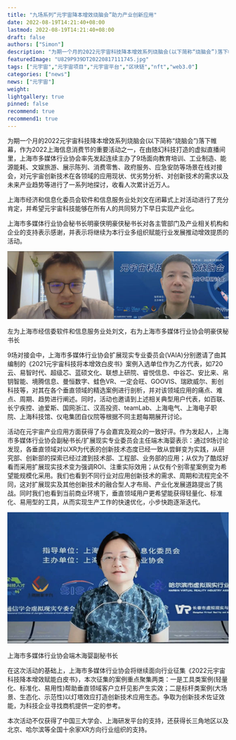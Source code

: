 ```yaml
---
title: "九场系列“元宇宙降本增效烧脑会”助力产业创新应用"
date: 2022-08-19T14:21:40+08:00
lastmod: 2022-08-19T14:21:40+08:00
draft: false
authors: ["Simon"]
description: "为期一个月的2022元宇宙科技降本增效系列烧脑会(以下简称“烧脑会”)落下帷幕，作为2022上海信息消费节的重要活动之一，在由随幻科技打造的虚拟直播间里，上海市多媒体行业协会率先发起连续主办了9场面向教育培训、工业制造、能源能耗、文娱旅游、展示陈列、消费零售、政府服务、应急安防等场景在线对接会，对元宇宙创新技术在各领域的应用现状、优劣势分析、对创新技术的需求以及未来产业趋势等进行了一系列地探讨，收看人次累计近万人。"
featuredImage: "U829P939DT20220817111745.jpg"
tags: ["元宇宙","元宇宙项目","元宇宙平台","区块链","nft","web3.0"]
categories: ["news"]
news: ["元宇宙"]
weight: 
lightgallery: true
pinned: false
recommend: true
recommend1: true
---
```


为期一个月的2022元宇宙科技降本增效系列烧脑会(以下简称“烧脑会”)落下帷幕，作为2022上海信息消费节的重要活动之一，在由随幻科技打造的虚拟直播间里，上海市多媒体行业协会率先发起连续主办了9场面向教育培训、工业制造、能源能耗、文娱旅游、展示陈列、消费零售、政府服务、应急安防等场景在线对接会，对元宇宙创新技术在各领域的应用现状、优劣势分析、对创新技术的需求以及未来产业趋势等进行了一系列地探讨，收看人次累计近万人。


上海市经济和信息化委员会软件和信息服务业处刘文在闭幕式上对活动进行了充分肯定，并希望元宇宙科技能够在所有人的共同努力下早日实现产业化。

上海市多媒体行业协会秘书长明豪侠明豪侠秘书长对各主管部门及产业相关机构和企业的支持表示感谢，并表示将继续为本行业多组织赋能行业发展推动增效提质的活动。

![配图](dddk.jpg)


左为上海市经信委软件和信息服务业处刘文，右为上海市多媒体行业协会明豪侠秘书长

9场对接会中，上海市多媒体行业协会扩展现实专业委员会(VAIA)分别邀请了由其编制的《2021元宇宙科技将本增效白皮书》案例入选单位作为乙方代表，如720云、易智时代、超级芯、蓝硕文化、联想上研院、睿悦信息、中谷芯、安比来、帛钥智能、境腾信息、曼恒数字、蛙色VR、一定会旺、GOOVIS、瑞欧威尔、影创科技等，对其在各个垂直领域的精选案例进行剖析，并对该领域应用的痛点、难点、周期、趋势进行阐述。同时，活动也邀请到上述相关典型用户代表，如百联、长宁疾控、迪爱斯、国网浙江、汉高投资、teamLab、上海电气、上海电子职院、上海科技馆、仪电集团自仪院等根据不同主题每期展开讨论。

活动在元宇宙产业应用方面获得了与会嘉宾及观众的一致好评。作为发起人，上海市多媒体行业协会副秘书长/扩展现实专业委员会主任端木海婴表示：通过9场讨论发现，各垂直领域对以XR为代表的创新技术态度已经一致从尝鲜变为实践，从研究部、创新部的探索已经过渡到技术部、工程部、业务部的应用；从仅为了酷炫好看而采用扩展现实技术变为强调ROI、注重实际效用；从仅有个别零星案例变为希望能规模化采用。我们也看到不同行业对应用创新技术的需求、周期和流程完全不同，这对扩展现实及其他创新技术的融合型人才布局、产业化发展道路提出了挑战。同时我们也看到当前商业环境下，垂直领域用户更希望能获得轻量化、标准化、易用型的工具，从而实现生产工作的快速优化，小步快跑逐渐迭代。

![配图](dddk1.jpg)


上海市多媒体行业协会端木海婴副秘书长

在这次活动的基础上，上海市多媒体行业协会将继续面向行业征集《2022元宇宙科技降本增效赋能白皮书》，本次征集的案例重点聚集两类：一是工具类案例(轻量化、标准化、易用性)帮助垂直领域客户立杆见影产生实效；二是标杆类案例(大场景、生态化、示范性)以灯塔效应打造创新技术应用生态。争取为创新技术佐证效能，为科技企业寻找商机提供一定的参考。

本次活动不仅获得了中国三大学会、上海研发平台的支持，还获得长三角地区以及北京、哈尔滨等全国十余家XR方向行业组织的支持。